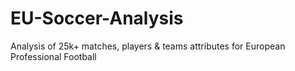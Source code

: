 # EU-Soccer-Analysis
Analysis of 25k+ matches, players &amp; teams attributes for European Professional Football
